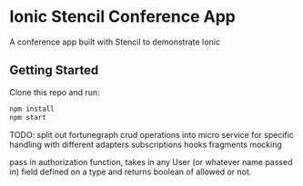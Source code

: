 # Ionic Stencil Conference App

A conference app built with Stencil to demonstrate Ionic

## Getting Started

Clone this repo and run:

```bash
npm install
npm start
```


TODO:
split out fortunegraph crud operations into micro service for specific handling with different adapters
subscriptions
hooks
fragments
mocking


pass in authorization function, takes in any User (or whatever name passed in) field defined on a type and returns boolean of allowed or not.

